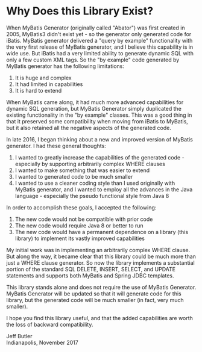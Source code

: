 # Why Does this Library Exist?

When MyBatis Generator (originally called "Abator") was first created in 2005, MyBatis3 didn't exist yet - so the generator only generated code for iBatis. MyBatis generator delivered a "query by example" functionality with the very first release of MyBatis generator, and I believe this capability is in wide use.  But iBatis had a very limited ability to generate dynamic SQL with only a few custom XML tags.  So the "by example" code generated by MyBatis generator has the following limitations:

1. It is huge and complex
2. It had limited in capabilities
3. It is hard to extend

When MyBatis came along, it had much more advanced capabilities for dynamic SQL generation, but MyBatis Generator simply duplicated the existing functionality in the "by example" classes.  This was a good thing in that it preserved some compatibility when moving from iBatis to MyBatis, but it also retained all the negative aspects of the generated code.

In late 2016, I began thinking about a new and improved version of MyBatis generator.  I had these general thoughts:

1. I wanted to greatly increase the capabilities of the generated code - especially by supporting arbitrarily complex WHERE clauses
2. I wanted to make something that was easier to extend
3. I wanted to generated code to be much smaller
4. I wanted to use a cleaner coding style than I used originally with MyBatis generator, and I wanted to employ all the advances in the Java language - especially the pseudo functional style from Java 8

In order to accomplish these goals, I accepted the following:

1. The new code would not be compatible with prior code
2. The new code would require Java 8 or better to run
3. The new code would have a permanent dependence on a library (this library) to implement its vastly improved capabilities

My initial work was in implementing an arbitrarily complex WHERE clause.  But along the way, it became clear that this library could be much more than just a WHERE clause generator.  So now the library implements a substantial portion of the standard SQL DELETE, INSERT, SELECT, and UPDATE statements and supports both MyBatis and Spring JDBC templates.

This library stands alone and does not require the use of MyBatis Generator.  MyBatis Generator will be updated so that it will generate code for this library, but the generated code will be much smaller (in fact, very much smaller).

I hope you find this library useful, and that the added capabilities are worth the loss of backward compatibility.

Jeff Butler<br/>
Indianapolis, November 2017
